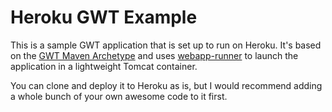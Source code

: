 # Heroku GWT Example

This is a sample GWT application that is set up to run on Heroku. It's based on the [GWT Maven Archetype](http://mojo.codehaus.org/gwt-maven-plugin/user-guide/archetype.html) and uses [webapp-runner](https://github.com/jsimone/webapp-runner) to launch the application in a lightweight Tomcat container.

You can clone and deploy it to Heroku as is, but I would recommend adding a whole bunch of your own awesome code to it first.
